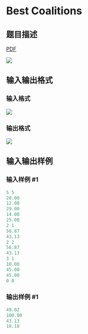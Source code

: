 # Best Coalitions

## 题目描述

[problemUrl]: https://uva.onlinejudge.org/index.php?option=com_onlinejudge&Itemid=8&category=78&page=show_problem&problem=2705

[PDF](https://uva.onlinejudge.org/external/116/p11658.pdf)

![](https://cdn.luogu.com.cn/upload/vjudge_pic/UVA11658/4ddd0834dc5e6eb3e703193a221c4e4d3bbc8a17.png)

## 输入输出格式

### 输入格式

![](https://cdn.luogu.com.cn/upload/vjudge_pic/UVA11658/1cb998e1256f19d11ddf8d532b2a111d70395339.png)

### 输出格式

![](https://cdn.luogu.com.cn/upload/vjudge_pic/UVA11658/f72d5b3cac527b393834fa44fe4bd2c515f38016.png)

## 输入输出样例

### 输入样例 #1

```cpp
5 5
20.00
12.00
29.00
14.00
25.00
2 1
56.87
43.13
2 2
56.87
43.13
3 1
10.00
45.00
45.00
0 0
```


### 输出样例 #1

```cpp
49.02
100.00
43.13
18.18
```


